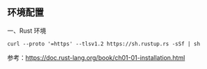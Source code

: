 
## 环境配置

一、Rust 环境

`curl --proto '=https' --tlsv1.2 https://sh.rustup.rs -sSf | sh`

参考：https://doc.rust-lang.org/book/ch01-01-installation.html